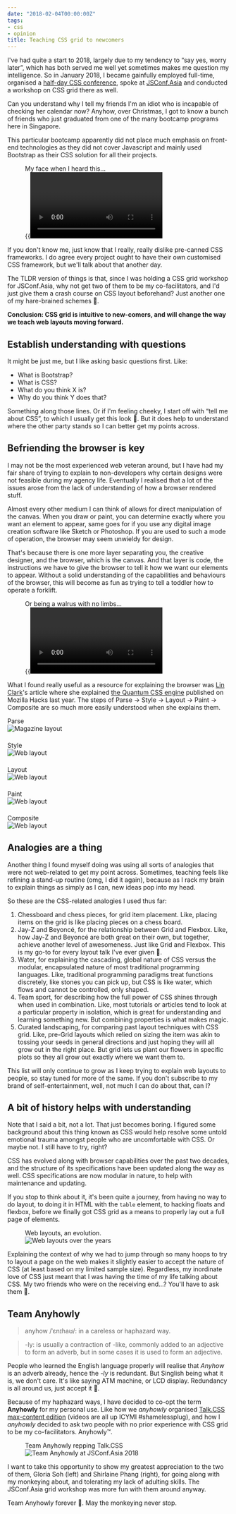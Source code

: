 ```yaml
---
date: "2018-02-04T00:00:00Z"
tags:
- css
- opinion
title: Teaching CSS grid to newcomers
---
```

I've had quite a start to 2018, largely due to my tendency to “say yes, worry later”, which has both served me well yet sometimes makes me question my intelligence. So in January 2018, I became gainfully employed full-time, organised a [half-day CSS conference](https://singaporecss.github.io/24/), spoke at [JSConf.Asia](https://2018.jsconf.asia/) and conducted a workshop on CSS grid there as well.

Can you understand why I tell my friends I'm an idiot who is incapable of checking her calendar now? Anyhow, over Christmas, I got to know a bunch of friends who just graduated from one of the many bootcamp programs here in Singapore.

This particular bootcamp apparently did not place much emphasis on front-end technologies as they did not cover Javascript and mainly used Bootstrap as their CSS solution for all their projects.

<figure>
    <figcaption>My face when I heard this...</figcaption>
    {{<video filename="wtf">}}
</figure>

If you don't know me, just know that I really, really dislike pre-canned CSS frameworks. I do agree every project ought to have their own customised CSS framework, but we'll talk about that another day.

The TLDR version of things is that, since I was holding a CSS grid workshop for JSConf.Asia, why not get two of them to be my co-facilitators, and I'd just give them a crash course on CSS layout beforehand? Just another one of my hare-brained schemes <span class="emoji" role="img" tabindex="0" aria-label="person shrugging">&#x1F937;</span>.

**Conclusion: CSS grid is intuitive to new-comers, and will change the way we teach web layouts moving forward.**

## Establish understanding with questions

It might be just me, but I like asking basic questions first. Like:
- What is Bootstrap?
- What is CSS?
- What do you think X is?
- Why do you think Y does that?

Something along those lines. Or if I'm feeling cheeky, I start off with “tell me about CSS”, to which I usually get this look <span class="emoji" role="img" tabindex="0" aria-label="face with raised eyebrow">&#x1F928;</span>. But it does help to understand where the other party stands so I can better get my points across.

## Befriending the browser is key

I may not be the most experienced web veteran around, but I have had my fair share of trying to explain to non-developers why certain designs were not feasible during my agency life. Eventually I realised that a lot of the issues arose from the lack of understanding of how a browser rendered stuff.

Almost every other medium I can think of allows for direct manipulation of the canvas. When you draw or paint, you can determine exactly where you want an element to appear, same goes for if you use any digital image creation software like Sketch or Photoshop. If you are used to such a mode of operation, the browser may seem unwieldy for design.

That's because there is one more layer separating you, the creative designer, and the browser, which is the canvas. And that layer is code, the instructions we have to give the browser to tell it how we want our elements to appear. Without a solid understanding of the capabilities and behaviours of the browser, this will become as fun as trying to tell a toddler how to operate a forklift.

<figure>
    <figcaption>Or being a walrus with no limbs...</figcaption>
    {{<video filename="walrus">}}
</figure>

What I found really useful as a resource for explaining the browser was [Lin Clark](https://code-cartoons.com/)'s article where she explained [the Quantum CSS engine](https://hacks.mozilla.org/2017/08/inside-a-super-fast-css-engine-quantum-css-aka-stylo/) published on Mozilla Hacks last year. The steps of Parse → Style → Layout → Paint → Composite are so much more easily understood when she explains them.

<div class="figure-wrapper">
  <figure class="multiple" style="margin: 0 0 1.5em;">
    <figcaption>Parse</figcaption>
    <img src="/assets/images/posts/newcomers/02-parse.png" alt="Magazine layout"/>
  </figure>
  <figure class="multiple" style="margin: 0 0 1.5em;">
    <figcaption>Style</figcaption>
    <img src="/assets/images/posts/newcomers/03-style.png" alt="Web layout"/>
  </figure>
  <figure class="multiple" style="margin: 0 0 1.5em;">
    <figcaption>Layout</figcaption>
    <img src="/assets/images/posts/newcomers/04-layout.png" alt="Web layout"/>
  </figure>
  <figure class="multiple" style="margin: 0 0 1.5em;">
    <figcaption>Paint</figcaption>
    <img src="/assets/images/posts/newcomers/05-paint.png" alt="Web layout"/>
  </figure>
  <figure class="multiple" style="margin: 0 0 1.5em;">
    <figcaption>Composite</figcaption>
    <img src="/assets/images/posts/newcomers/06-composite.png" alt="Web layout"/>
  </figure>
</div>

## Analogies are a thing

Another thing I found myself doing was using all sorts of analogies that were not web-related to get my point across. Sometimes, teaching feels like refining a stand-up routine (omg, I did it again), because as I rack my brain to explain things as simply as I can, new ideas pop into my head.

So these are the CSS-related analogies I used thus far:

1. Chessboard and chess pieces, for grid item placement. Like, placing items on the grid is like placing pieces on a chess board.
2. Jay-Z and Beyoncé, for the relationship between Grid and Flexbox. Like, how Jay-Z and Beyoncé are both great on their own, but together, achieve another level of awesomeness. Just like Grid and Flexbox. This is my go-to for every layout talk I've ever given <span class="emoji" role="img" tabindex="0" aria-label="ROFL">&#x1F923;</span>.
3. Water, for explaining the cascading, global nature of CSS versus the modular, encapsulated nature of most traditional programming languages. Like, traditional programming paradigms treat functions discretely, like stones you can pick up, but CSS is like water, which flows and cannot be controlled, only shaped.
4. Team sport, for describing how the full power of CSS shines through when used in combination. Like, most tutorials or articles tend to look at a particular property in isolation, which is great for understanding and learning something new. But combining properties is what makes magic.
4. Curated landscaping, for comparing past layout techniques with CSS grid. Like, pre-Grid layouts which relied on sizing the item was akin to tossing your seeds in general directions and just hoping they will all grow out in the right place. But grid lets us plant our flowers in specific plots so they all grow out exactly where we want them to.

This list will only continue to grow as I keep trying to explain web layouts to people, so stay tuned for more of the same. If you don't subscribe to my brand of self-entertainment, well, not much I can do about that, can I?

## A bit of history helps with understanding

Note that I said a bit, not a lot. That just becomes boring. I figured some background about this thing known as CSS would help resolve some untold emotional trauma amongst people who are uncomfortable with CSS. Or maybe not. I still have to try, right?

CSS has evolved along with browser capabilities over the past two decades, and the structure of its specifications have been updated along the way as well. CSS specifications are now modular in nature, to help with maintenance and updating.

If you stop to think about it, it's been quite a journey, from having no way to do layout, to doing it in HTML with the `table` element, to hacking floats and flexbox, before we finally got CSS grid as a means to properly lay out a full page of elements.

<figure>
    <figcaption>Web layouts, an evolution.</figcaption>
    <img srcset="/assets/images/posts/newcomers/layouts-480.jpg 480w, /assets/images/posts/newcomers/layouts-640.jpg 640w, /assets/images/posts/newcomers/layouts-960.jpg 960w, /assets/images/posts/newcomers/layouts-1280.jpg 1280w" sizes="(max-width: 400px) 100vw, (max-width: 960px) 75vw, 640px" src="/assets/images/posts/newcomers/layouts-640.jpg" alt="Web layouts over the years" />
</figure>

Explaining the context of why we had to jump through so many hoops to try to layout a page on the web makes it slightly easier to accept the nature of CSS (at least based on my limited sample size). Regardless, my inordinate love of CSS just meant that I was having the time of my life talking about CSS. My two friends who were on the receiving end…? You'll have to ask them <span class="emoji" role="img" tabindex="0" aria-label="ROFL">&#x1F923;</span>.

## Team Anyhowly

> anyhow /ˈɛnɪhaʊ/: in a careless or haphazard way.

> -ly: is usually a contraction of -like, commonly added to an adjective to form an adverb, but in some cases it is used to form an adjective.

People who learned the English language properly will realise that *Anyhow* is an adverb already, hence the *-ly* is redundant. But Singlish being what it is, we don't care. It's like saying ATM machine, or LCD display. Redundancy is all around us, just accept it <span class="emoji" role="img" tabindex="0" aria-label="person shrugging">&#x1F937;</span>.

Because of my haphazard ways, I have decided to co-opt the term **Anyhowly** for my personal use. Like how we *anyhowly* organised [Talk.CSS max-content edition](https://singaporecss.github.io/24/) (videos are all up ICYMI #shamelessplug), and how I *anyhowly* decided to ask two people with no prior experience with CSS grid to be my co-facilitators. Anyhowly™.

<figure>
    <figcaption>Team Anyhowly repping Talk.CSS</figcaption>
    <img srcset="/assets/images/posts/newcomers/team-anyhowly-480.jpg 480w, /assets/images/posts/newcomers/team-anyhowly-640.jpg 640w, /assets/images/posts/newcomers/team-anyhowly-960.jpg 960w, /assets/images/posts/newcomers/team-anyhowly-1280.jpg 1280w" sizes="(max-width: 400px) 100vw, (max-width: 960px) 75vw, 640px" src="/assets/images/posts/newcomers/team-anyhowly-640.jpg" alt="Team Anyhowly at JSConf.Asia 2018" />
</figure>

I want to take this opportunity to show my greatest appreciation to the two of them, Gloria Soh (left) and Shirlaine Phang (right), for going along with my monkeying about, and tolerating my lack of adulting skills. The JSConf.Asia grid workshop was more fun with them around anyway.

Team Anyhowly forever <span class="emoji" role="img" tabindex="0" aria-label="person gesturing ok">&#x1F646;</span>. May the monkeying never stop.
